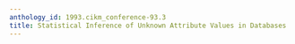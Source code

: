 ```yaml
---
anthology_id: 1993.cikm_conference-93.3
title: Statistical Inference of Unknown Attribute Values in Databases
---
```

